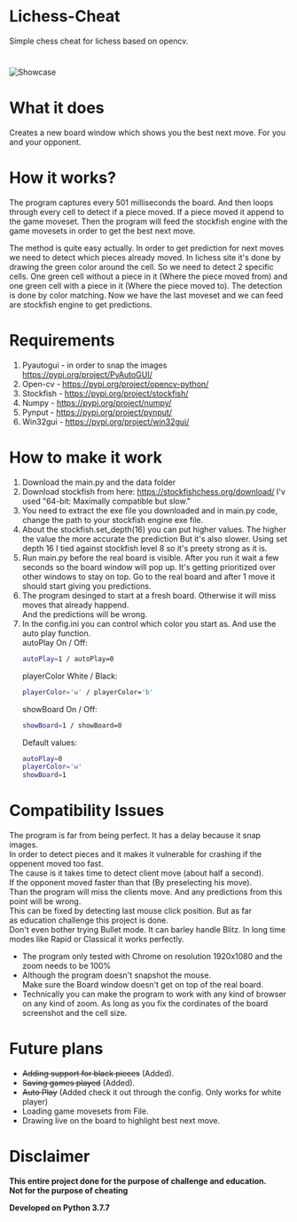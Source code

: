 # Lichess-Cheat
Simple chess cheat for lichess based on opencv.
#
![Showcase](https://raw.githubusercontent.com/ofeksadlo/lichess-cheat/master/showcase.gif)

# What it does
Creates a new board window which shows you the best next move. For
you and your opponent.

# How it works?
The program captures every 501 milliseconds the board. And then loops through every cell
to detect if a piece moved. If a piece moved it append to the game moveset. Then the program
will feed the stockfish engine with the game movesets in order to get the best next move.

The method is quite easy actually. In order to get prediction for next moves we need to detect which pieces already moved.
In lichess site it's done by drawing the green color around the cell. So we need to detect 2 specific cells.
One green cell without a piece in it (Where the piece moved from) and one green cell with a piece in it (Where the piece moved to).
The detection is done by color matching.
Now we have the last moveset and we can feed are stockfish engine to get predictions.

# Requirements
1) Pyautogui - in order to snap the images https://pypi.org/project/PyAutoGUI/
2) Open-cv - https://pypi.org/project/opencv-python/
3) Stockfish - https://pypi.org/project/stockfish/
4) Numpy - https://pypi.org/project/numpy/
5) Pynput - https://pypi.org/project/pynput/
6) Win32gui - https://pypi.org/project/win32gui/

# How to make it work
1) Download the main.py and the data folder
2) Download stockfish from here: https://stockfishchess.org/download/ I'v used "64-bit: Maximally compatible but slow."
3) You need to extract the exe file you downloaded and in main.py code, change the path to your stockfish engine exe file.
4) About the stockfish.set_depth(16) you can put higher values. The higher the value the more accurate the prediction
   But it's also slower. Using set depth 16 I tied against stockfish level 8 so it's preety strong as it is.
5) Run main.py before the real board is visible. After you run it wait a few seconds so the board window will pop up.
   It's getting prioritized over other windows to stay on top.
   Go to the real board and after 1 move it should start giving you predictions.
6) The program desinged to start at a fresh board. Otherwise it will miss moves that already happend. </br>
   And the predictions will be wrong.
7) In the config.ini you can control which color you start as. And use the auto play function.</br>
   autoPlay On / Off:
   ```sh
   autoPlay=1 / autoPlay=0
   ```
   playerColor White / Black:</br>
   ```sh
   playerColor='w' / playerColor='b'
   ```
   showBoard On / Off:
   ```sh
   showBoard=1 / showBoard=0
   ```
   Default values:
   ```sh
   autoPlay=0
   playerColor='w'
   showBoard=1
   ```
   
   

# Compatibility Issues
The program is far from being perfect. It has a delay because it snap images.</br>
In order to detect pieces and it makes it vulnerable for crashing if the oppenent moved too fast.</br>
The cause is it takes time to detect client move (about half a second). </br>
If the opponent moved faster than that (By preselecting his move). </br>
Than the program will miss the clients move. And any predictions from this point will be wrong.</br>
This can be fixed by detecting last mouse click position. But as far</br>
as education challenge this project is done.</br>
Don't even bother trying Bullet mode. It can barley handle Blitz. In long time modes like Rapid or Classical it works perfectly.
* The program only tested with Chrome on resolution 1920x1080 and the zoom needs to be 100%
* Although the program doesn't snapshot the mouse.</br> Make sure the Board window doesn't get on top of the real board.
* Technically you can make the program to work with any kind of browser on any kind of zoom.
  As long as you fix the cordinates of the board screenshot and the cell size.

# Future plans
* ~~Adding support for black pieces~~ (Added).
* ~~Saving games played~~ (Added).
* ~~Auto Play~~ (Added check it out through the config. Only works for white player)
* Loading game movesets from File.
* Drawing live on the board to highlight best next move.

# Disclaimer 
**This entire project done for the purpose of challenge and education.**<br>
**Not for the purpose of cheating**

**Developed on Python 3.7.7**

